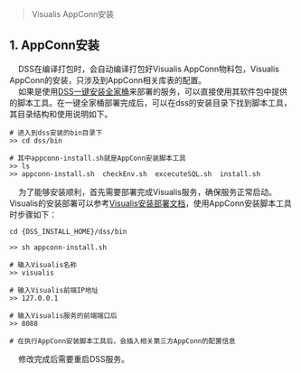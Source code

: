 > Visualis AppConn安装

## 1. AppConn安装
&nbsp;&nbsp;&nbsp;&nbsp;DSS在编译打包时，会自动编译打包好Visualis AppConn物料包，Visualis AppConn的安装，只涉及到AppConn相关库表的配置。  
&nbsp;&nbsp;&nbsp;&nbsp;如果是使用[DSS一键安装全家桶](https://osp-1257653870.cos.ap-guangzhou.myqcloud.com/WeDatasphere/DataSphereStudio/1.0.1/DSS-Linkis%E5%85%A8%E5%AE%B6%E6%A1%B620220223.zip)来部署的服务，可以直接使用其软件包中提供的脚本工具。在一键全家桶部署完成后，可以在dss的安装目录下找到脚本工具，其目录结构和使用说明如下。
```shell
# 进入到dss安装的bin目录下
>> cd dss/bin

# 其中appconn-install.sh就是AppConn安装脚本工具
>> ls
>> appconn-install.sh  checkEnv.sh  excecuteSQL.sh  install.sh
```
&nbsp;&nbsp;&nbsp;&nbsp;为了能够安装顺利，首先需要部署完成Visualis服务，确保服务正常启动。Visualis的安装部署可以参考[Visualis安装部署文档](./Visualis_deploy_doc_cn.md)，使用AppConn安装脚本工具时步骤如下：
```shell
cd {DSS_INSTALL_HOME}/dss/bin

>> sh appconn-install.sh

# 输入Visualis名称
>> visualis

# 输入Visualis前端IP地址
>> 127.0.0.1

# 输入Visualis服务的前端端口后
>> 8088

# 在执行AppConn安装脚本工具后，会插入相关第三方AppConn的配置信息
```
&nbsp;&nbsp;&nbsp;&nbsp;修改完成后需要重启DSS服务。
